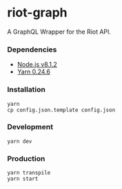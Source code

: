 # riot-graph
A GraphQL Wrapper for the Riot API.

### Dependencies
- [Node.js v8.1.2](https://nodejs.org/en/)
- [Yarn 0.24.6](https://yarnpkg.com/en/)

### Installation
```
yarn
cp config.json.template config.json
```

### Development
```
yarn dev
```

### Production
```
yarn transpile
yarn start
```
